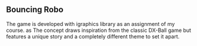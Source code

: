 ## Bouncing Robo
The game is developed with igraphics library as an assignment of my course. as The concept draws inspiration from the classic DX-Ball game but features a unique story and a completely different theme to set it apart.
